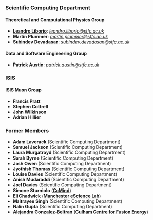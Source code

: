 ### Scientific Computing Department

#### Theoretical and Computational Physics Group

* **[Leandro Liborio](https://leandro-liborio.github.io/)**: *[leandro.liborio@stfc.ac.uk](mailto:leandro.liborio@stfc.ac.uk)* 
* **Martin Plummer**: *[martin.plummer@stfc.ac.uk](mailto:martin.plummer@stfc.ac.uk)*  
* **Subindev Devadasan**: *[subindev.devadasan@stfc.ac.uk](mailto:subindev.devadasan@stfc.ac.uk)* 

#### Data and Software Engineering Group

* **Patrick Austin**: *[patrick.austin@stfc.ac.uk](mailto:patrick.austin@stfc.ac.uk)* 


### ISIS

#### ISIS Muon Group

* **Francis Pratt**
* **Stephen Cottrell**
* **John Wilkinson**
* **Adrian Hillier**

### Former Members

* **Adam Laverack**  (Scientific Computing Department)
* **Samuel Jackson** (Scientific Computing Department)
* **Laura Murgatroyd** (Scientific Computing Department)
* **Sarah Byrne** (Scientific Computing Department)
* **Josh Owen** (Scientific Computing Department)
* **Jyothish Thomas** (Scientific Computing Department)
* **Louise Davies** (Scientific Computing Department)  
* **Anish Mudaraddi** (Scientific Computing Department) 
* **Joel Davies** (Scientific Computing Department)
* **Simone Sturniolo** (**[CoMind](https://comind.io/)**)
* **Eli Chadwick** (**[Manchester eScience Lab](https://esciencelab.org.uk/people/)**)
* **Maitrayee Singh** (Scientific Computing Department)
* **Nalin Gupta**   (Scientific Computing Department)
* **Alejandra Gonzalez-Beltran** (**[Culham Centre for Fusion Energy](https://ccfe.ukaea.uk/)**)
